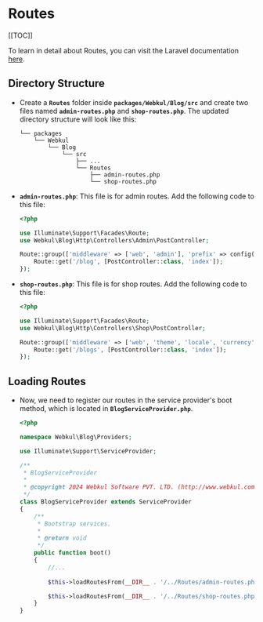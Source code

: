 # Routes

[[TOC]]

To learn in detail about Routes, you can visit the Laravel documentation [here](https://laravel.com/docs/10.x/routing).

## Directory Structure

- Create a **`Routes`** folder inside **`packages/Webkul/Blog/src`** and create two files named **`admin-routes.php`** and **`shop-routes.php`**. The updated directory structure will look like this:

    ```
    └── packages
        └── Webkul
            └── Blog
                └── src
                    ├── ...
                    └── Routes
                        ├── admin-routes.php
                        └── shop-routes.php
    ```

- **`admin-routes.php`**: This file is for admin routes. Add the following code to this file:

  ```php
  <?php

  use Illuminate\Support\Facades\Route;
  use Webkul\Blog\Http\Controllers\Admin\PostController;

  Route::group(['middleware' => ['web', 'admin'], 'prefix' => config('app.admin_url')], function () {
      Route::get('/blog', [PostController::class, 'index']);
  });
  ```

- **`shop-routes.php`**: This file is for shop routes. Add the following code to this file:

  ```php
  <?php

  use Illuminate\Support\Facades\Route;
  use Webkul\Blog\Http\Controllers\Shop\PostController;

  Route::group(['middleware' => ['web', 'theme', 'locale', 'currency']], function () {
      Route::get('/blogs', [PostController::class, 'index']);
  });
  ```

## Loading Routes

- Now, we need to register our routes in the service provider's boot method, which is located in **`BlogServiceProvider.php`**.

  ```php
  <?php

  namespace Webkul\Blog\Providers;

  use Illuminate\Support\ServiceProvider;

  /**
   * BlogServiceProvider
   *
   * @copyright 2024 Webkul Software PVT. LTD. (http://www.webkul.com)
   */
  class BlogServiceProvider extends ServiceProvider
  {
      /**
       * Bootstrap services.
       *
       * @return void
       */
      public function boot()
      {
          //... 
          
          $this->loadRoutesFrom(__DIR__ . '/../Routes/admin-routes.php');

          $this->loadRoutesFrom(__DIR__ . '/../Routes/shop-routes.php');
      }
  }
  ```